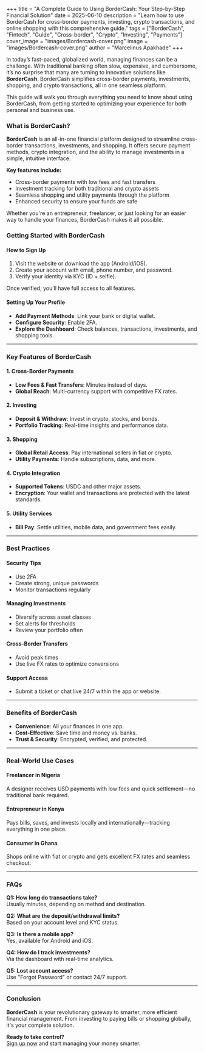 +++
title = "A Complete Guide to Using BorderCash: Your Step-by-Step Financial Solution"
date = 2025-06-10
description = "Learn how to use BorderCash for cross-border payments, investing, crypto transactions, and online shopping with this comprehensive guide."
tags = ["BorderCash", "Fintech", "Guide", "Cross-border", "Crypto", "Investing", "Payments"]
cover_image = "images/Bordercash-cover.png"
image = "images/Bordercash-cover.png"
author = "Marcelinus Apakhade"
+++

In today’s fast-paced, globalized world, managing finances can be a challenge. With traditional banking often slow, expensive, and cumbersome, it’s no surprise that many are turning to innovative solutions like **BorderCash**. BorderCash simplifies cross-border payments, investments, shopping, and crypto transactions, all in one seamless platform.

This guide will walk you through everything you need to know about using BorderCash, from getting started to optimizing your experience for both personal and business use.

### What is BorderCash?

**BorderCash** is an all-in-one financial platform designed to streamline cross-border transactions, investments, and shopping. It offers secure payment methods, crypto integration, and the ability to manage investments in a simple, intuitive interface.

**Key features include:**

- Cross-border payments with low fees and fast transfers  
- Investment tracking for both traditional and crypto assets  
- Seamless shopping and utility payments through the platform  
- Enhanced security to ensure your funds are safe  

Whether you're an entrepreneur, freelancer, or just looking for an easier way to handle your finances, BorderCash makes it all possible.

### Getting Started with BorderCash

#### How to Sign Up

1. Visit the website or download the app (Android/iOS).
2. Create your account with email, phone number, and password.
3. Verify your identity via KYC (ID + selfie).

Once verified, you’ll have full access to all features.

#### Setting Up Your Profile

- **Add Payment Methods**: Link your bank or digital wallet.  
- **Configure Security**: Enable 2FA.  
- **Explore the Dashboard**: Check balances, transactions, investments, and shopping tools.

---

### Key Features of BorderCash

#### 1. Cross-Border Payments

- **Low Fees & Fast Transfers**: Minutes instead of days.  
- **Global Reach**: Multi-currency support with competitive FX rates.

#### 2. Investing

- **Deposit & Withdraw**: Invest in crypto, stocks, and bonds.  
- **Portfolio Tracking**: Real-time insights and performance data.

#### 3. Shopping

- **Global Retail Access**: Pay international sellers in fiat or crypto.  
- **Utility Payments**: Handle subscriptions, data, and more.

#### 4. Crypto Integration

- **Supported Tokens**: USDC and other major assets.  
- **Encryption**: Your wallet and transactions are protected with the latest standards.

#### 5. Utility Services

- **Bill Pay**: Settle utilities, mobile data, and government fees easily.

---

### Best Practices

#### Security Tips

- Use 2FA  
- Create strong, unique passwords  
- Monitor transactions regularly

#### Managing Investments

- Diversify across asset classes  
- Set alerts for thresholds  
- Review your portfolio often

#### Cross-Border Transfers

- Avoid peak times  
- Use live FX rates to optimize conversions

#### Support Access

- Submit a ticket or chat live 24/7 within the app or website.

---

### Benefits of BorderCash

- **Convenience**: All your finances in one app.  
- **Cost-Effective**: Save time and money vs. banks.  
- **Trust & Security**: Encrypted, verified, and protected.

---

### Real-World Use Cases

#### Freelancer in Nigeria

A designer receives USD payments with low fees and quick settlement—no traditional bank required.

#### Entrepreneur in Kenya

Pays bills, saves, and invests locally and internationally—tracking everything in one place.

#### Consumer in Ghana

Shops online with fiat or crypto and gets excellent FX rates and seamless checkout.

---

### FAQs

**Q1: How long do transactions take?**  
Usually minutes, depending on method and destination.

**Q2: What are the deposit/withdrawal limits?**  
Based on your account level and KYC status.

**Q3: Is there a mobile app?**  
Yes, available for Android and iOS.

**Q4: How do I track investments?**  
Via the dashboard with real-time analytics.

**Q5: Lost account access?**  
Use "Forgot Password" or contact 24/7 support.

---

### Conclusion

**BorderCash** is your revolutionary gateway to smarter, more efficient financial management. From investing to paying bills or shopping globally, it's your complete solution.

**Ready to take control?**  
[Sign up now](https://app.border.cash) and start managing your money smarter.